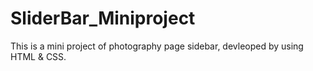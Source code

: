 # SliderBar_Miniproject
This is a mini project of photography page sidebar, devleoped by using HTML &amp; CSS.
